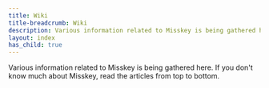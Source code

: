 ```yaml
---
title: Wiki
title-breadcrumb: Wiki
description: Various information related to Misskey is being gathered here.
layout: index
has_child: true
---
```

Various information related to Misskey is being gathered here.
If you don't know much about Misskey, read the articles from top to bottom.
